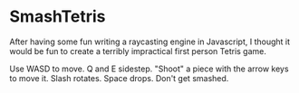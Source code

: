 # SmashTetris
After having some fun writing a raycasting engine in Javascript, I thought it would be fun to create a terribly impractical first person Tetris game.

Use WASD to move.  Q and E sidestep.  "Shoot" a piece with the arrow keys to move it.  Slash rotates.  Space drops.  Don't get smashed.
